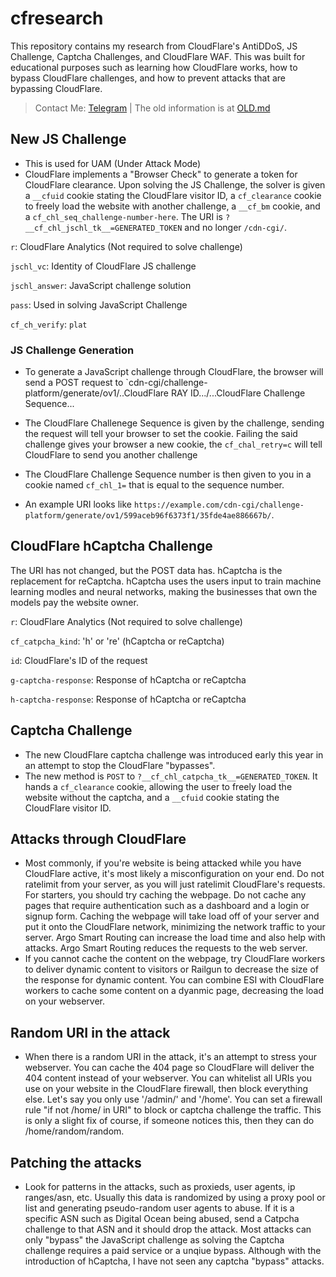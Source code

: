 # cfresearch
This repository contains my research from CloudFlare's AntiDDoS, JS Challenge, Captcha Challenges, and CloudFlare WAF.
This was built for educational purposes such as learning how CloudFlare works, how to bypass CloudFlare challenges, and how to prevent attacks that are bypassing CloudFlare.
> Contact Me: [Telegram](https://t.me/trespassed) | The old information is at [OLD.md](https://github.com/scaredos/cfresearch/blob/master/OLD.md)


## New JS Challenge
- This is used for UAM (Under Attack Mode)
- CloudFlare implements a "Browser Check" to generate a token for CloudFlare clearance. Upon solving the JS Challenge, the solver is given a `__cfuid` cookie stating the CloudFlare visitor ID, a `cf_clearance` cookie to freely load the website with another challenge, a `__cf_bm` cookie, and a `cf_chl_seq_challenge-number-here`. The URI is `?__cf_chl_jschl_tk__=GENERATED_TOKEN` and no longer `/cdn-cgi/`.

`r`: CloudFlare Analytics (Not required to solve challenge)

`jschl_vc`: Identity of CloudFlare JS challenge

`jschl_answer`: JavaScript challenge solution

`pass`: Used in solving JavaScript Challenge

`cf_ch_verify`: `plat`

### JS Challenge Generation
- To generate a JavaScript challenge through CloudFlare, the browser will send a POST request to `cdn-cgi/challenge-platform/generate/ov1/..CloudFlare RAY ID.../...CloudFlare Challenge Sequence...
- The CloudFlare Challenege Sequence is given by the challenge, sending the request will tell your browser to set the cookie. Failing the said challenge gives your browser a new cookie, the `cf_chal_retry=c` will tell CloudFlare to send you another challenge
- The CloudFlare Challenge Sequence number is then given to you in a cookie named `cf_chl_1=` that is equal to the sequence number. 

- An example URI looks like `https://example.com/cdn-cgi/challenge-platform/generate/ov1/599aceb96f6373f1/35fde4ae886667b/`.

## CloudFlare hCaptcha Challenge
The URI has not changed, but the POST data has. hCaptcha is the replacement for reCaptcha. hCaptcha uses the users input to train machine learning modles and neural networks, making the businesses that own the models pay the website owner.

`r`: CloudFlare Analytics (Not required to solve challenge)

`cf_catpcha_kind`: 'h' or 're' (hCaptcha or reCaptcha)

`id`: CloudFlare's ID of the request

`g-captcha-response`: Response of hCaptcha or reCaptcha

`h-captcha-response`: Response of hCaptcha or reCaptcha


## Captcha Challenge
- The new CloudFlare captcha challenge was introduced early this year in an attempt to stop the CloudFlare "bypasses".
- The new method is `POST` to `?__cf_chl_catpcha_tk__=GENERATED_TOKEN`. It hands a `cf_clearance` cookie, allowing the user to freely load the website without the captcha, and a `__cfuid` cookie stating the CloudFlare visitor ID. 


## Attacks through CloudFlare
- Most commonly, if you're website is being attacked while you have CloudFlare active, it's most likely a misconfiguration on your end. Do not ratelimit from your server, as you will just ratelimit CloudFlare's requests. For starters, you should try caching the webpage. Do not cache any pages that require authentication such as a dashboard and a login or signup form. Caching the webpage will take load off of your server and put it onto the CloudFlare network, minimizing the network traffic to your server. Argo Smart Routing can increase the load time and also help with attacks. Argo Smart Routing reduces the requests to the web server.
- If you cannot cache the content on the webpage, try CloudFlare workers to deliver dynamic content to visitors or Railgun to decrease the size of the response for dynamic content. You can combine ESI with CloudFlare workers to cache some content on a dyanmic page, decreasing the load on your webserver. 

## Random URI in the attack
- When there is a random URI in the attack, it's an attempt to stress your webserver. You can cache the 404 page so CloudFlare will deliver the 404 content instead of your webserver. You can whitelist all URIs you use on your website in the CloudFlare firewall, then block everything else. Let's say you only use '/admin/' and '/home'. You can set a firewall rule "if not /home/ in URI" to block or captcha challenge the traffic. This is only a slight fix of course, if someone notices this, then they can do /home/random/random. 

## Patching the attacks
- Look for patterns in the attacks, such as proxieds, user agents, ip ranges/asn, etc. Usually this data is randomized by using a proxy pool or list and generating pseudo-random user agents to abuse. If it is a specific ASN such as Digital Ocean being abused, send a Catpcha challenge to that ASN and it should drop the attack. Most attacks can only "bypass" the JavaScript challenge as solving the Captcha challenge requires a paid service or a unqiue bypass. Although with the introduction of hCaptcha, I have not seen any captcha "bypass" attacks.
